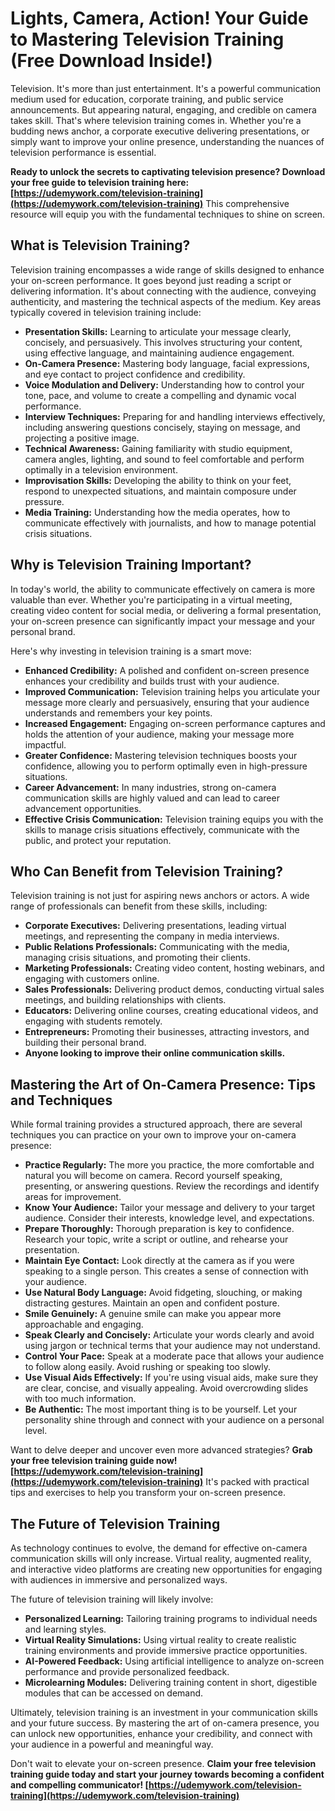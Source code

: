 # Lights, Camera, Action! Your Guide to Mastering Television Training (Free Download Inside!)

Television. It's more than just entertainment. It's a powerful communication medium used for education, corporate training, and public service announcements. But appearing natural, engaging, and credible on camera takes skill. That's where television training comes in. Whether you're a budding news anchor, a corporate executive delivering presentations, or simply want to improve your online presence, understanding the nuances of television performance is essential.

**Ready to unlock the secrets to captivating television presence? Download your free guide to television training here: [https://udemywork.com/television-training](https://udemywork.com/television-training)** This comprehensive resource will equip you with the fundamental techniques to shine on screen.

## What is Television Training?

Television training encompasses a wide range of skills designed to enhance your on-screen performance. It goes beyond just reading a script or delivering information. It's about connecting with the audience, conveying authenticity, and mastering the technical aspects of the medium. Key areas typically covered in television training include:

*   **Presentation Skills:** Learning to articulate your message clearly, concisely, and persuasively. This involves structuring your content, using effective language, and maintaining audience engagement.
*   **On-Camera Presence:** Mastering body language, facial expressions, and eye contact to project confidence and credibility.
*   **Voice Modulation and Delivery:** Understanding how to control your tone, pace, and volume to create a compelling and dynamic vocal performance.
*   **Interview Techniques:** Preparing for and handling interviews effectively, including answering questions concisely, staying on message, and projecting a positive image.
*   **Technical Awareness:** Gaining familiarity with studio equipment, camera angles, lighting, and sound to feel comfortable and perform optimally in a television environment.
*   **Improvisation Skills:** Developing the ability to think on your feet, respond to unexpected situations, and maintain composure under pressure.
*   **Media Training:** Understanding how the media operates, how to communicate effectively with journalists, and how to manage potential crisis situations.

## Why is Television Training Important?

In today's world, the ability to communicate effectively on camera is more valuable than ever. Whether you're participating in a virtual meeting, creating video content for social media, or delivering a formal presentation, your on-screen presence can significantly impact your message and your personal brand.

Here's why investing in television training is a smart move:

*   **Enhanced Credibility:** A polished and confident on-screen presence enhances your credibility and builds trust with your audience.
*   **Improved Communication:** Television training helps you articulate your message more clearly and persuasively, ensuring that your audience understands and remembers your key points.
*   **Increased Engagement:** Engaging on-screen performance captures and holds the attention of your audience, making your message more impactful.
*   **Greater Confidence:** Mastering television techniques boosts your confidence, allowing you to perform optimally even in high-pressure situations.
*   **Career Advancement:** In many industries, strong on-camera communication skills are highly valued and can lead to career advancement opportunities.
*   **Effective Crisis Communication:** Television training equips you with the skills to manage crisis situations effectively, communicate with the public, and protect your reputation.

## Who Can Benefit from Television Training?

Television training is not just for aspiring news anchors or actors. A wide range of professionals can benefit from these skills, including:

*   **Corporate Executives:** Delivering presentations, leading virtual meetings, and representing the company in media interviews.
*   **Public Relations Professionals:** Communicating with the media, managing crisis situations, and promoting their clients.
*   **Marketing Professionals:** Creating video content, hosting webinars, and engaging with customers online.
*   **Sales Professionals:** Delivering product demos, conducting virtual sales meetings, and building relationships with clients.
*   **Educators:** Delivering online courses, creating educational videos, and engaging with students remotely.
*   **Entrepreneurs:** Promoting their businesses, attracting investors, and building their personal brand.
*   **Anyone looking to improve their online communication skills.**

## Mastering the Art of On-Camera Presence: Tips and Techniques

While formal training provides a structured approach, there are several techniques you can practice on your own to improve your on-camera presence:

*   **Practice Regularly:** The more you practice, the more comfortable and natural you will become on camera. Record yourself speaking, presenting, or answering questions. Review the recordings and identify areas for improvement.
*   **Know Your Audience:** Tailor your message and delivery to your target audience. Consider their interests, knowledge level, and expectations.
*   **Prepare Thoroughly:** Thorough preparation is key to confidence. Research your topic, write a script or outline, and rehearse your presentation.
*   **Maintain Eye Contact:** Look directly at the camera as if you were speaking to a single person. This creates a sense of connection with your audience.
*   **Use Natural Body Language:** Avoid fidgeting, slouching, or making distracting gestures. Maintain an open and confident posture.
*   **Smile Genuinely:** A genuine smile can make you appear more approachable and engaging.
*   **Speak Clearly and Concisely:** Articulate your words clearly and avoid using jargon or technical terms that your audience may not understand.
*   **Control Your Pace:** Speak at a moderate pace that allows your audience to follow along easily. Avoid rushing or speaking too slowly.
*   **Use Visual Aids Effectively:** If you're using visual aids, make sure they are clear, concise, and visually appealing. Avoid overcrowding slides with too much information.
*   **Be Authentic:** The most important thing is to be yourself. Let your personality shine through and connect with your audience on a personal level.

Want to delve deeper and uncover even more advanced strategies? **Grab your free television training guide now! [https://udemywork.com/television-training](https://udemywork.com/television-training)** It's packed with practical tips and exercises to help you transform your on-screen presence.

## The Future of Television Training

As technology continues to evolve, the demand for effective on-camera communication skills will only increase. Virtual reality, augmented reality, and interactive video platforms are creating new opportunities for engaging with audiences in immersive and personalized ways.

The future of television training will likely involve:

*   **Personalized Learning:** Tailoring training programs to individual needs and learning styles.
*   **Virtual Reality Simulations:** Using virtual reality to create realistic training environments and provide immersive practice opportunities.
*   **AI-Powered Feedback:** Using artificial intelligence to analyze on-screen performance and provide personalized feedback.
*   **Microlearning Modules:** Delivering training content in short, digestible modules that can be accessed on demand.

Ultimately, television training is an investment in your communication skills and your future success. By mastering the art of on-camera presence, you can unlock new opportunities, enhance your credibility, and connect with your audience in a powerful and meaningful way.

Don't wait to elevate your on-screen presence. **Claim your free television training guide today and start your journey towards becoming a confident and compelling communicator! [https://udemywork.com/television-training](https://udemywork.com/television-training)**
